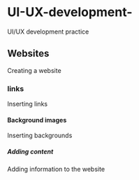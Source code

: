 # UI-UX-development-
UI/UX development practice
## Websites
Creating a website
### links
Inserting links
#### Background images
Inserting backgrounds
##### Adding content
Adding information to the website
